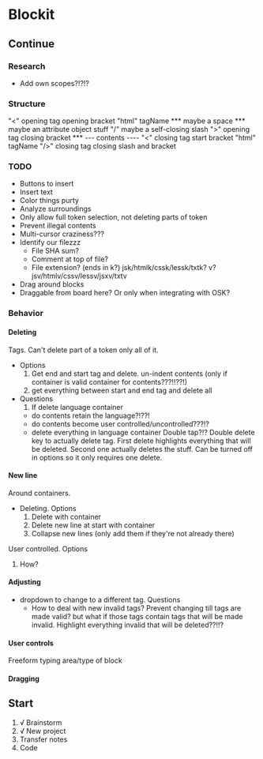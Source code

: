 # Blockit

## Continue

### Research
- Add own scopes?!?!?

### Structure
"<" opening tag opening bracket
"html" tagName
*** maybe a space
*** maybe an attribute object stuff
"/" maybe a self-closing slash
">" opening tag closing bracket
*** --- contents ----
"<" closing tag start bracket
"html" tagName
"/>" closing tag closing slash and bracket

### TODO
- Buttons to insert
- Insert text
- Color things purty
- Analyze surroundings
- Only allow full token selection, not deleting parts of token
- Prevent illegal contents
- Multi-cursor craziness???
- Identify our filezzz
  - File SHA sum?
  - Comment at top of file?
  - File extension? (ends in k?) jsk/htmlk/cssk/lessk/txtk? v? jsv/htmlv/cssv/lessv/jsxv/txtv
- Drag around blocks
- Draggable from board here? Or only when integrating with OSK?

### Behavior

#### Deleting
Tags. Can't delete part of a token only all of it.
- Options
  1. Get end and start tag and delete. un-indent contents (only if container is valid container for contents???!!??!)
  2. get everything between start and end tag and delete all
- Questions
  1. If delete language container
    - do contents retain the language?!??!
    - do contents become user controlled/uncontrolled???!?
    - delete everything in language container
Double tap?!? Double delete key to actually delete tag. First delete highlights everything that will be deleted. Second one actually deletes the stuff. Can be turned off in options so it only requires one delete.

#### New line
Around containers.
- Deleting. Options
  1. Delete with container
  2. Delete new line at start with container
  3. Collapse new lines (only add them if they're not already there)

User controlled. Options
1. How?

#### Adjusting
- dropdown to change to a different tag. Questions
  - How to deal with new invalid tags? Prevent changing till tags are made valid? but what if those tags contain tags that will be made invalid. Highlight everything invalid that will be deleted??!!?

#### User controls
Freeform typing area/type of block

#### Dragging

## Start
1. √ Brainstorm
2. √ New project
3. Transfer notes
4. Code
